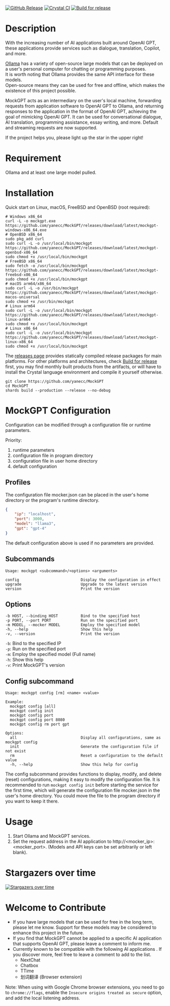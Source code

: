 [![GitHub Release](https://img.shields.io/github/v/release/yanecc/MockGPT?display_name=release&logo=github&color=14C832&labelColor=2D313E)](https://github.com/yanecc/MockGPT/releases/latest)
[![Crystal CI](https://github.com/yanecc/MockGPT/actions/workflows/Crystal%20CI.yml/badge.svg)](https://github.com/yanecc/MockGPT/actions/workflows/Crystal%20CI.yml)
[![Build for release](https://github.com/yanecc/MockGPT/actions/workflows/Build%20for%20release.yml/badge.svg)](https://github.com/yanecc/MockGPT/actions/workflows/Build%20for%20release.yml)

# Description

With the increasing number of AI applications built around OpenAI GPT, these applications provide services such as dialogue, translation, Copilot, and more.

[Ollama](https://github.com/ollama/ollama) has a variety of open-source large models that can be deployed on a user's personal computer for chatting or programming purposes.<br>
It is worth noting that Ollama provides the same API interface for these models.<br>
Open-source means they can be used for free and offline, which makes the existence of this project possible.

MockGPT acts as an intermediary on the user's local machine, forwarding requests from application software to OpenAI GPT to Ollama, and returning responses to the application in the format of OpenAI GPT, achieving the goal of mimicking OpenAI GPT. It can be used for conversational dialogue, AI translation, programming assistance, essay writing, and more. Default and streaming requests are now supported.


If the project helps you, please light up the star in the upper right!

# Requirement

Ollama and at least one large model pulled.

# Installation

Quick start on Linux, macOS, FreeBSD and OpenBSD (root required):

``` shell
# Windows x86_64
curl -L -o mockgpt.exe https://github.com/yanecc/MockGPT/releases/download/latest/mockgpt-windows-x86_64.exe
# OpenBSD x86_64
sudo pkg_add curl
sudo curl -L -o /usr/local/bin/mockgpt https://github.com/yanecc/MockGPT/releases/download/latest/mockgpt-openbsd-x86_64
sudo chmod +x /usr/local/bin/mockgpt
# FreeBSD x86_64
sudo fetch -o /usr/local/bin/mockgpt https://github.com/yanecc/MockGPT/releases/download/latest/mockgpt-freebsd-x86_64
sudo chmod +x /usr/local/bin/mockgpt
# macOS arm64/x86_64
sudo curl -L -o /usr/bin/mockgpt https://github.com/yanecc/MockGPT/releases/download/latest/mockgpt-macos-universal
sudo chmod +x /usr/bin/mockgpt
# Linux arm64
sudo curl -L -o /usr/local/bin/mockgpt https://github.com/yanecc/MockGPT/releases/download/latest/mockgpt-linux-arm64
sudo chmod +x /usr/local/bin/mockgpt
# Linux x86_64
sudo curl -L -o /usr/local/bin/mockgpt https://github.com/yanecc/MockGPT/releases/download/latest/mockgpt-linux-x86_64
sudo chmod +x /usr/local/bin/mockgpt
```

The [releases page](https://github.com/yanecc/MockGPT/releases/latest) provides statically compiled release packages for main platforms. For other platforms and architectures, check [Build for release](https://github.com/yanecc/MockGPT/actions/workflows/Build%20for%20release.yml) first, you may find monthly built products from the artifacts, or will have to install the Crystal language environment and compile it yourself otherwise.

``` shell
git clone https://github.com/yanecc/MockGPT
cd MockGPT
shards build --production --release --no-debug
```

# MockGPT Configuration

Configuration can be modified through a configuration file or runtime parameters.

Priority:<br>
1. runtime parameters
2. configuration file in program directory
3. configuration file in user home directory
4. default configuration

## Profiles

The configuration file mocker.json can be placed in the user's home directory or the program's runtime directory.

``` json
{
    "ip": "localhost",
    "port": 3000,
    "model": "llama3",
    "gpt": "gpt-4"
}
```

The default configuration above is used if no parameters are provided.

## Subcommands

```
Usage: mockgpt <subcommand>/<options> <arguments>

config                           Display the configuration in effect
upgrade                          Upgrade to the latest version
version                          Print the version
```

## Options

```
-b HOST, --binding HOST          Bind to the specified host
-p PORT, --port PORT             Run on the specified port
-m MODEL, --mocker MODEL         Employ the specified model
-h, --help                       Show this help
-v, --version                    Print the version
```

`-b`: Bind to the specified IP<br>
`-p`: Run on the specified port<br>
`-m`: Employ the specified model (Full name)<br>
`-h`: Show this help<br>
`-v`: Print MockGPT's version

## Config subcommand

```
Usage: mockgpt config [rm] <name> <value>

Example:
  mockgpt config [all]
  mockgpt config init
  mockgpt config port
  mockgpt config port 8080
  mockgpt config rm port gpt

Options:
  all                            Display all configurations, same as mockgpt config
  init                           Generate the configuration file if not exist
  rm                             Reset a configuration to the default value
  -h, --help                     Show this help for config
```

The config subcommand provides functions to display, modify, and delete (reset) configurations, making it easy to modify the configuration file. It is recommended to run `mockgpt config init` before starting the service for the first time, which will generate the configuration file mocker.json in the user's home directory. You could move the file to the program directory if you want to keep it there.

# Usage

1. Start Ollama and MockGPT services.
2. Set the request address in the AI application to http://<mocker_ip>:<mocker_port>. (Models and API keys can be set arbitrarily or left blank).

# Stargazers over time

[![Stargazers over time](https://starchart.cc/18183883296/MockGPT.svg?variant=adaptive)](https://starchart.cc/18183883296/MockGPT)

# Welcome to Contribute

- If you have large models that can be used for free in the long term, please let me know. Support for these models may be considered to enhance this project in the future.
- If you find that MockGPT cannot be applied to a specific AI application that supports OpenAI GPT, please leave a comment to inform me.
- Currently known to be compatible with the following AI applications . If you discover more, feel free to leave a comment to add to the list.
  - NextChat
  - Chatbox
  - TTime
  - 划词翻译 (Browser extension)
  
Note: When using with Google Chrome browser extensions, you need to go to `chrome://flags`, enable the `Insecure origins treated as secure` option, and add the local listening address.